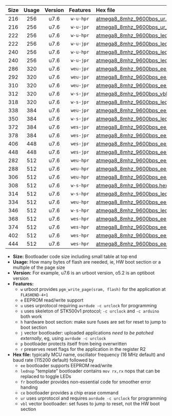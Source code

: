 |Size|Usage|Version|Features|Hex file|
|:-:|:-:|:-:|:-:|:--|
|216|256|u7.6|`w-u-hpr`|[atmega8_8mhz_9600bps_ur.hex](https://raw.githubusercontent.com/stefanrueger/urboot/main/bootloaders/atmega8/fcpu_8mhz/9600_bps/atmega8_8mhz_9600bps_ur.hex)|
|216|256|u7.6|`w-u-jpr`|[atmega8_8mhz_9600bps_ur_vbl.hex](https://raw.githubusercontent.com/stefanrueger/urboot/main/bootloaders/atmega8/fcpu_8mhz/9600_bps/atmega8_8mhz_9600bps_ur_vbl.hex)|
|222|256|u7.6|`w-u-hpr`|[atmega8_8mhz_9600bps_lednop_ur.hex](https://raw.githubusercontent.com/stefanrueger/urboot/main/bootloaders/atmega8/fcpu_8mhz/9600_bps/atmega8_8mhz_9600bps_lednop_ur.hex)|
|222|256|u7.6|`w-u-jpr`|[atmega8_8mhz_9600bps_lednop_ur_vbl.hex](https://raw.githubusercontent.com/stefanrueger/urboot/main/bootloaders/atmega8/fcpu_8mhz/9600_bps/atmega8_8mhz_9600bps_lednop_ur_vbl.hex)|
|240|256|u7.6|`w-u-hpr`|[atmega8_8mhz_9600bps_lednop_fr_ur.hex](https://raw.githubusercontent.com/stefanrueger/urboot/main/bootloaders/atmega8/fcpu_8mhz/9600_bps/atmega8_8mhz_9600bps_lednop_fr_ur.hex)|
|240|256|u7.6|`w-u-jpr`|[atmega8_8mhz_9600bps_lednop_fr_ur_vbl.hex](https://raw.githubusercontent.com/stefanrueger/urboot/main/bootloaders/atmega8/fcpu_8mhz/9600_bps/atmega8_8mhz_9600bps_lednop_fr_ur_vbl.hex)|
|286|320|u7.6|`weu-jpr`|[atmega8_8mhz_9600bps_ee_ur_vbl.hex](https://raw.githubusercontent.com/stefanrueger/urboot/main/bootloaders/atmega8/fcpu_8mhz/9600_bps/atmega8_8mhz_9600bps_ee_ur_vbl.hex)|
|292|320|u7.6|`weu-jpr`|[atmega8_8mhz_9600bps_ee_lednop_ur_vbl.hex](https://raw.githubusercontent.com/stefanrueger/urboot/main/bootloaders/atmega8/fcpu_8mhz/9600_bps/atmega8_8mhz_9600bps_ee_lednop_ur_vbl.hex)|
|310|320|u7.6|`weu-jpr`|[atmega8_8mhz_9600bps_ee_lednop_fr_ur_vbl.hex](https://raw.githubusercontent.com/stefanrueger/urboot/main/bootloaders/atmega8/fcpu_8mhz/9600_bps/atmega8_8mhz_9600bps_ee_lednop_fr_ur_vbl.hex)|
|312|320|u7.6|`w-s-jpr`|[atmega8_8mhz_9600bps_vbl.hex](https://raw.githubusercontent.com/stefanrueger/urboot/main/bootloaders/atmega8/fcpu_8mhz/9600_bps/atmega8_8mhz_9600bps_vbl.hex)|
|318|320|u7.6|`w-s-jpr`|[atmega8_8mhz_9600bps_lednop_vbl.hex](https://raw.githubusercontent.com/stefanrueger/urboot/main/bootloaders/atmega8/fcpu_8mhz/9600_bps/atmega8_8mhz_9600bps_lednop_vbl.hex)|
|338|384|u7.6|`weu-jpr`|[atmega8_8mhz_9600bps_ee_lednop_fr_ce_ur_vbl.hex](https://raw.githubusercontent.com/stefanrueger/urboot/main/bootloaders/atmega8/fcpu_8mhz/9600_bps/atmega8_8mhz_9600bps_ee_lednop_fr_ce_ur_vbl.hex)|
|350|384|u7.6|`w-s-jpr`|[atmega8_8mhz_9600bps_lednop_fr_vbl.hex](https://raw.githubusercontent.com/stefanrueger/urboot/main/bootloaders/atmega8/fcpu_8mhz/9600_bps/atmega8_8mhz_9600bps_lednop_fr_vbl.hex)|
|372|384|u7.6|`wes-jpr`|[atmega8_8mhz_9600bps_ee_vbl.hex](https://raw.githubusercontent.com/stefanrueger/urboot/main/bootloaders/atmega8/fcpu_8mhz/9600_bps/atmega8_8mhz_9600bps_ee_vbl.hex)|
|378|384|u7.6|`wes-jpr`|[atmega8_8mhz_9600bps_ee_lednop_vbl.hex](https://raw.githubusercontent.com/stefanrueger/urboot/main/bootloaders/atmega8/fcpu_8mhz/9600_bps/atmega8_8mhz_9600bps_ee_lednop_vbl.hex)|
|406|448|u7.6|`wes-jpr`|[atmega8_8mhz_9600bps_ee_lednop_fr_vbl.hex](https://raw.githubusercontent.com/stefanrueger/urboot/main/bootloaders/atmega8/fcpu_8mhz/9600_bps/atmega8_8mhz_9600bps_ee_lednop_fr_vbl.hex)|
|448|448|u7.6|`wes-jpr`|[atmega8_8mhz_9600bps_ee_lednop_fr_ce_vbl.hex](https://raw.githubusercontent.com/stefanrueger/urboot/main/bootloaders/atmega8/fcpu_8mhz/9600_bps/atmega8_8mhz_9600bps_ee_lednop_fr_ce_vbl.hex)|
|282|512|u7.6|`weu-hpr`|[atmega8_8mhz_9600bps_ee_ur.hex](https://raw.githubusercontent.com/stefanrueger/urboot/main/bootloaders/atmega8/fcpu_8mhz/9600_bps/atmega8_8mhz_9600bps_ee_ur.hex)|
|288|512|u7.6|`weu-hpr`|[atmega8_8mhz_9600bps_ee_lednop_ur.hex](https://raw.githubusercontent.com/stefanrueger/urboot/main/bootloaders/atmega8/fcpu_8mhz/9600_bps/atmega8_8mhz_9600bps_ee_lednop_ur.hex)|
|306|512|u7.6|`weu-hpr`|[atmega8_8mhz_9600bps_ee_lednop_fr_ur.hex](https://raw.githubusercontent.com/stefanrueger/urboot/main/bootloaders/atmega8/fcpu_8mhz/9600_bps/atmega8_8mhz_9600bps_ee_lednop_fr_ur.hex)|
|308|512|u7.6|`w-s-hpr`|[atmega8_8mhz_9600bps.hex](https://raw.githubusercontent.com/stefanrueger/urboot/main/bootloaders/atmega8/fcpu_8mhz/9600_bps/atmega8_8mhz_9600bps.hex)|
|314|512|u7.6|`w-s-hpr`|[atmega8_8mhz_9600bps_lednop.hex](https://raw.githubusercontent.com/stefanrueger/urboot/main/bootloaders/atmega8/fcpu_8mhz/9600_bps/atmega8_8mhz_9600bps_lednop.hex)|
|334|512|u7.6|`weu-hpr`|[atmega8_8mhz_9600bps_ee_lednop_fr_ce_ur.hex](https://raw.githubusercontent.com/stefanrueger/urboot/main/bootloaders/atmega8/fcpu_8mhz/9600_bps/atmega8_8mhz_9600bps_ee_lednop_fr_ce_ur.hex)|
|346|512|u7.6|`w-s-hpr`|[atmega8_8mhz_9600bps_lednop_fr.hex](https://raw.githubusercontent.com/stefanrueger/urboot/main/bootloaders/atmega8/fcpu_8mhz/9600_bps/atmega8_8mhz_9600bps_lednop_fr.hex)|
|368|512|u7.6|`wes-hpr`|[atmega8_8mhz_9600bps_ee.hex](https://raw.githubusercontent.com/stefanrueger/urboot/main/bootloaders/atmega8/fcpu_8mhz/9600_bps/atmega8_8mhz_9600bps_ee.hex)|
|374|512|u7.6|`wes-hpr`|[atmega8_8mhz_9600bps_ee_lednop.hex](https://raw.githubusercontent.com/stefanrueger/urboot/main/bootloaders/atmega8/fcpu_8mhz/9600_bps/atmega8_8mhz_9600bps_ee_lednop.hex)|
|402|512|u7.6|`wes-hpr`|[atmega8_8mhz_9600bps_ee_lednop_fr.hex](https://raw.githubusercontent.com/stefanrueger/urboot/main/bootloaders/atmega8/fcpu_8mhz/9600_bps/atmega8_8mhz_9600bps_ee_lednop_fr.hex)|
|444|512|u7.6|`wes-hpr`|[atmega8_8mhz_9600bps_ee_lednop_fr_ce.hex](https://raw.githubusercontent.com/stefanrueger/urboot/main/bootloaders/atmega8/fcpu_8mhz/9600_bps/atmega8_8mhz_9600bps_ee_lednop_fr_ce.hex)|

- **Size:** Bootloader code size including small table at top end
- **Usage:** How many bytes of flash are needed, ie, HW boot section or a multiple of the page size
- **Version:** For example, u7.6 is an urboot version, o5.2 is an optiboot version
- **Features:**
  + `w` urboot provides `pgm_write_page(sram, flash)` for the application at `FLASHEND-4+1`
  + `e` EEPROM read/write support
  + `u` uses urprotocol requiring `avrdude -c urclock` for programming
  + `s` uses skeleton of STK500v1 protocol; `-c urclock` and `-c arduino` both work
  + `h` hardware boot section: make sure fuses are set for reset to jump to boot section
  + `j` vector bootloader: uploaded applications *need to be patched externally*, eg, using `avrdude -c urclock`
  + `p` bootloader protects itself from being overwritten
  + `r` preserves reset flags for the application in the register R2
- **Hex file:** typically MCU name, oscillator frequency (16 MHz default) and baud rate (115200 default) followed by
  + `ee` bootloader supports EEPROM read/write
  + `lednop` "template" bootloader contains `mov rx,rx` nops that can be replaced to toggle LEDs
  + `fr` bootloader provides non-essential code for smoother error handing
  + `ce` bootloader provides a chip erase command
  + `ur` uses urprotocol and requires `avrdude -c urclock` for programming
  + `vbl` vector bootloader: set fuses to jump to reset, not the HW boot section
